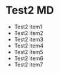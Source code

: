 # Test2 MD

* Test2 item1
* Test2 item2
* Test2 item3
* Test2 item4
* Test2 item5
* Test2 item6
* Test2 item7
